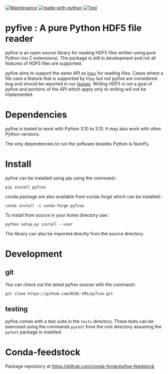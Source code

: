 [![Maintenance](https://img.shields.io/badge/Maintained%3F-yes-green.svg)](https://GitHub.com/Naereen/StrapDown.js/graphs/commit-activity)
[![made-with-python](https://img.shields.io/badge/Made%20with-Python-1f425f.svg)](https://www.python.org/)
[![Test](https://github.com/NCAS-CMS/pyfive/actions/workflows/pytest.yml/badge.svg)](https://github.com/NCAS-CMS/pyfive/actions/workflows/pytest.yml)

pyfive : A pure Python HDF5 file reader
=======================================

pyfive is an open source library for reading HDF5 files written using
pure Python (no C extensions). The package is still in development and not all
features of HDF5 files are supported.

pyfive aims to support the same API as [`h5py`](https://github.com/h5py/h5py)
for reading files. Cases where a file uses a feature that is supported by `h5py`
but not pyfive are considered bug and should be reported in our [Issues](https://github.com/NCAS-CMS/pyfive/issues).
Writing HDF5 is not a goal of pyfive and portions of the API which apply only to writing will not be
implemented.

Dependencies
============

pyfive is tested to work with Python 3.10 to 3.13.  It may also work
with other Python versions.

The only dependencies to run the software besides Python is NumPy.

Install
=======

pyfive can be installed using pip using the command::

    pip install pyfive

conda package are also available from conda-forge which can be installed::

    conda install -c conda-forge pyfive

To install from source in your home directory use::

    python setup.py install --user

The library can also be imported directly from the source directory.


Development
===========

git
---

You can check out the latest pyfive souces with the command::

    git clone https://github.com/NCAS-CMS/pyfive.git

testing
-------

pyfive comes with a test suite in the ``tests`` directory.  These tests can be
exercised using the commands ``pytest`` from the root directory assuming the
``pytest`` package is installed.

Conda-feedstock
===============

Package repository at https://github.com/conda-forge/pyfive-feedstock
